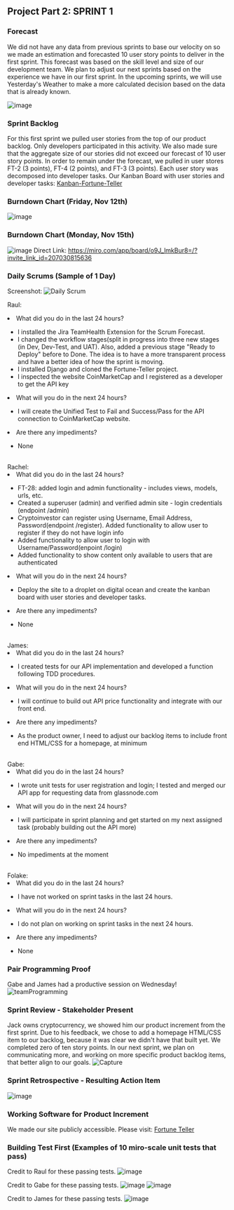 ## Project Part 2: SPRINT 1

### Forecast
We did not have any data from previous sprints to base our velocity on so we made an estimation and forecasted 10 user story points to deliver in the first sprint. This forecast was based on the skill level and size of our development team. We plan to adjust our next sprints based on the experience we have in our first sprint. In the upcoming sprints, we will use Yesterday's Weather to make a more calculated decision based on the data that is already known.

![image](https://user-images.githubusercontent.com/41925616/141844945-55df0aeb-c66b-4753-91c9-824f62c89799.png)


### Sprint Backlog
For this first sprint we pulled user stories from the top of our product backlog. Only developers participated in this activity. We also made sure that the aggregate size of our stories did not exceed our forecast of 10 user story points. In order to remain under the forecast, we pulled in user stores FT-2 (3 points), FT-4 (2 points), and FT-3 (3 points). Each user story was decomposed into developer tasks.
Our Kanban Board with user stories and developer tasks: [Kanban-Fortune-Teller](https://trello.com/b/u1anMbHM/fortune-teller)

### Burndown Chart (Friday, Nov 12th)
![image](https://user-images.githubusercontent.com/65990764/141510282-302d9243-01ce-436b-86c3-dfaa9d3182f7.png)
### Burndown Chart (Monday, Nov 15th)
![image](https://user-images.githubusercontent.com/65990764/141839413-05b870e2-85ef-4632-9351-78f41385e484.png)
Direct Link: https://miro.com/app/board/o9J_lmkBur8=/?invite_link_id=207030815636

### Daily Scrums (Sample of 1 Day)
Screenshot: ![Daily Scrum](https://user-images.githubusercontent.com/65990764/141836995-6b70d682-7b05-48a9-af49-f8eba0390ecf.JPG)

Raul:
<li>What did you do in the last 24 hours?</li>
<ul>
<li>I installed the Jira TeamHealth Extension for the Scrum Forecast.</li>
<li>I changed the workflow stages(split in progress into three new stages (in Dev, Dev-Test, and UAT). Also, added a previous stage "Ready to Deploy" before to Done. The idea is to have a more transparent process and have a better idea of how the sprint is moving.</li>
<li>I installed Django and cloned the Fortune-Teller project.</li>
<li>I inspected the website CoinMarketCap and I registered as a developer to get the API key</li>
</ul>
<li>What will you do in the next 24 hours?</li>
<ul>
<li>I will create the Unified Test to Fail and Success/Pass for the API connection to CoinMarketCap website.</li>
</ul>
<li>Are there any impediments?</li>
<ul>
<li>None</li>
</ul>

<br/>
Rachel:
<li>What did you do in the last 24 hours?</li>
<ul>
<li>FT-28: added login and admin functionality - includes views, models, urls, etc.</li>
<li>Created a superuser (admin) and verified admin site - login credentials (endpoint /admin)</li>
<li>Cryptoinvestor can register using Username, Email Address, Password(endpoint /register). Added functionality to allow user to register if they do not have login info</li>
<li>Added functionality to allow user to login with Username/Password(enpoint /login)</li>
<li>Added functionality to show content only available to users that are authenticated</li>
</ul>
<li>What will you do in the next 24 hours?</li>
<ul>
<li>Deploy the site to a droplet on digital ocean and create the kanban board with user stories and developer tasks.</li>
</ul>
<li>Are there any impediments?</li>
<ul>
<li>None</li>
</ul>

<br/>
James:
<li>What did you do in the last 24 hours?</li>
<ul>
<li> I created tests for our API implementation and developed a function following TDD procedures. </li>
</ul>  
<li>What will you do in the next 24 hours?</li>
<ul>
<li> I will continue to build out API price functionality and integrate with our front end. </li>
</ul>  
<li>Are there any impediments?</li>
<ul>
<li>As the product owner, I need to adjust our backlog items to include front end HTML/CSS for a homepage, at minimum</li>
</ul>

<br/>
Gabe:
<li>What did you do in the last 24 hours?</li>
<ul>
<li> I wrote unit tests for user registration and login; I tested and merged our API app for requesting data from glassnode.com </li>
</ul>  
<li>What will you do in the next 24 hours?</li>
<ul>
<li> I will participate in sprint planning and get started on my next assigned task (probably building out the API more) </li>
</ul>  
<li>Are there any impediments?</li>
<ul>
<li>No impediments at the moment</li>
</ul>

<br/>
Folake:
<li>What did you do in the last 24 hours?</li>
<ul>
<li> I have not worked on sprint tasks in the last 24 hours. </li>
</ul>  
<li>What will you do in the next 24 hours?</li>
<ul>
<li> I do not plan on working on sprint tasks in the next 24 hours. </li>
</ul>  
<li>Are there any impediments?</li>
<ul>
<li>None</li>
</ul>


### Pair Programming Proof
Gabe and James had a productive session on Wednesday!
![teamProgramming](https://user-images.githubusercontent.com/65990764/141510468-8f29d1cc-a047-4557-b4aa-b717a7e9288b.JPG)

### Sprint Review - Stakeholder Present
Jack owns cryptocurrency, we showed him our product increment from the first sprint. Due to his feedback, we chose to add a homepage HTML/CSS item to our backlog, because it was clear we didn't have that built yet.
We completed zero of ten story points. In our next sprint, we plan on communicating more, and working on more specific product backlog items, that better align to our goals.
![Capture](https://user-images.githubusercontent.com/65990764/141836922-f7178234-2d76-430f-ac58-045ca7e550b5.JPG)

### Sprint Retrospective - Resulting Action Item
![image](https://user-images.githubusercontent.com/65990764/141837677-38f4ed75-1bbc-40f1-b0fe-e915d6a54fe6.png)

### Working Software for Product Increment
We made our site publicly accessible. Please visit: [Fortune Teller](http://143.198.157.232:8080/)

### Building Test First (Examples of 10 miro-scale unit tests that pass)
Credit to Raul for these passing tests.
![image](https://user-images.githubusercontent.com/65990764/141837913-c085e46a-6da3-4d8d-83f3-ead908379329.png)

Credit to Gabe for these passing tests.
![image](https://user-images.githubusercontent.com/14114255/141843850-83cb26db-ea5d-4cfc-b5a1-0f41140207a4.png)
![image](https://user-images.githubusercontent.com/65990764/141842960-2ae47461-b494-43da-84af-9d517995c3c7.png)

Credit to James for these passing tests.
![image](https://user-images.githubusercontent.com/65990764/141842920-60fc0610-d3c2-48e2-9f52-92b91cce08b5.png)
